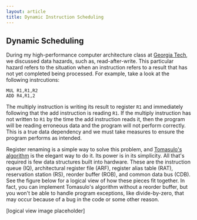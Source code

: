 ```yaml
---
layout: article
title: Dynamic Instruction Scheduling
---
```


## Dynamic Scheduling

During my high-performance computer architecture class at [Georgia Tech](http://omscs.gatech.edu), we discussed data hazards, such as, read-after-write. This particular hazard refers to the situation when an instruction refers to a result that has not yet completed being processed. For example, take a look at the following instrcutions:

```assembly
MUL R1,R1,R2
ADD R4,R1,2
```

The multiply instruction is writing its result to register `R1` and immediately following that the add instruction is reading `R1`. If the multiply instruction has not written to `R1` by the time the add instruction reads it, then the program will be reading erroneous data and the program will not perform correctly. This is a true data dependency and we must take measures to ensure the program performs as intended.

Register renaming is a simple way to solve this problem, and [Tomasulo's algorithm](https://en.wikipedia.org/wiki/Tomasulo_algorithm) is the elegant way to do it. Its power is in its simplicity. All that's required is few data structures built into hardware. These are the instruction queue (IQ), architectural register file (ARF), register alias table (RAT), reservation station (RS), reorder buffer (ROB), and common data bus (CDB). See the figure below for a logical view of how these pieces fit together. In fact, you can implement Tomasulo's algorithm without a reorder buffer, but you won't be able to handle program exceptions, like divide-by-zero, that may occur because of a bug in the code or some other reason.

[logical view image placeholder]

